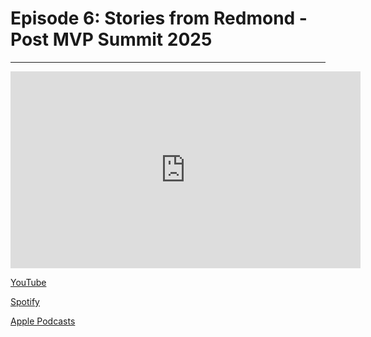 # Episode 6: Stories from Redmond - Post MVP Summit 2025

---

<iframe width="560" height="315" src="https://www.youtube.com/embed/_9-48u_b-GU?si=UJ1hWpX_6SIc-e2a" title="YouTube video player" frameborder="0" allow="accelerometer; autoplay; clipboard-write; encrypted-media; gyroscope; picture-in-picture; web-share" referrerpolicy="strict-origin-when-cross-origin" allowfullscreen></iframe>

[YouTube](https://youtu.be/_9-48u_b-GU)

[Spotify](https://open.spotify.com/episode/4nbXyiAjq1UG3YLocBjZjP?si=3DlYqPgZTrelDfQoA0I73A)

[Apple Podcasts](https://podcasts.apple.com/us/podcast/episode-6-stories-from-redmond-post-mvp-summit-2025/id1789671447?i=1000703402613)

